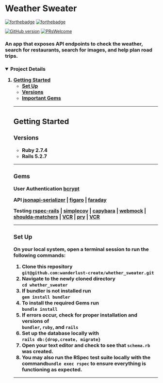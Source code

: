 # Weather Sweater

[![forthebadge](http://forthebadge.com/images/badges/made-with-ruby.svg)](http://forthebadge.com)
[![forthebadge](http://forthebadge.com/images/badges/built-with-love.svg)](http://forthebadge.com)

[![GitHub version](https://badge.fury.io/gh/wanderlust-create%2Fwhether_sweater.svg)](https://badge.fury.io/gh/wanderlust-create%2Fwhether_sweater)
[![PRsWelcome](https://img.shields.io/badge/PRs-welcome-brightgreen.svg?style=shields)](http://makeapullrequest.com)

### An app that exposes API endpoints to check the weather, search for restaurants, search for images, and help plan road trips. 


<h3><details open>
  <summary>Project Details</summary>
  <ol>
    <li>
      <a href="#getting-started">Getting Started</a>
      <ul>
        <li><a href="#set-up">Set Up</a></li>
        <li><a href="#versions">Versions</a></li>
        <li><a href="#gems">Important Gems</a></li>
</ul> </li>

----------

## Getting Started

### Versions

- Ruby 2.7.4
- Rails 5.2.7

----------

### Gems

User Authentication [bcrypt](https://github.com/bcrypt-ruby/bcrypt-ruby)

API [jsonapi-serializer](https://github.com/fotinakis/jsonapi-serializers) | [figaro](https://github.com/p2t2/figaro) | [faraday](https://github.com/lostisland/faraday)

Testing [rspec-rails](https://github.com/rspec/rspec-rails) | [simplecov](https://github.com/simplecov-ruby/simplecov) | [capybara](https://github.com/teamcapybara/capybara) | [webmock](https://github.com/bblimke/webmock) | [shoulda-matchers](https://github.com/thoughtbot/shoulda-matchers) | [VCR](https://github.com/vcr/vcr) | [pry](https://github.com/pry/pry) | [VCR](https://github.com/vcr/vcr)

----------

### Set Up
On your local system, open a terminal session to run the following commands:
1. Clone this repository<br>`git@github.com:wanderlust-create/whether_sweater.git`
3. Navigate to the newly cloned directory<br> `cd whether_sweater`
4. If bundler is not installed run<br> `gem install bundler`
5. To install the required Gems run<br> `bundle install` 
6. If errors occur, check for proper installation and versions of<br> `bundler`, `ruby`, and `rails`
7. Set up the database locally with<br> `rails db:{drop,create, migrate}`
8. Open your text editor and check to see that `schema.rb` was created.
9. You may also run the RSpec test suite locally with the command`bundle exec rspec` to ensure everything is functioning as expected.

----------



